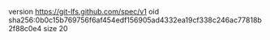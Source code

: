 version https://git-lfs.github.com/spec/v1
oid sha256:0b0c15b769756f6af454edf156905ad4332ea19cf338c246ac77818b2f88c0e4
size 20
